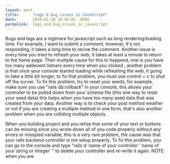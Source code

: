 ```yaml
---
layout: post
title:      "Lags & bug issues in JavaScript"
date:       2020-01-20 18:05:01 -0500
permalink:  lags_and_bug_issues_in_javascript
---
```



Bugs and lags are a nigtmare for javascript such as long rendering/loading time. For example, I want to submit a comment, however, it's not responding, it takes a long time to recive the comment. Another issue is every time you tried to refresh your web, it takes at least a minute to return to the home page. Their multiple cause for this to happend, one is you have too many addevent listners every time when you clicked , another problem is that once your console started loading while refreshing the web, it going to take a little bit longer, to fix that problem, you must use control + c to shut off the surver. To fix this problem, try to reset your seeds, for example, make sure you use "rails db:rollback" in your console, this allows your controller to be pulled down from your schema file (this one way to reset your seed data) this helps when you have too many seed data that was created from your data. Another way is to check your post method weather or not if you are creating a multiple method in one form, that's also another problem when you are colliding multiple objects.

When you building project and you relize that some of your text or buttons can be missing since you wrote down all of you code properly without any errors or misspled variable, this is a very rare problem, the cause was that your rails backend controller is not setup properly. To fix this problem, you can go to the console and type "rails d 'name of your controller' 'name of your string or integer' " to delete your controller and re-write it again. NOTE: when you are 
